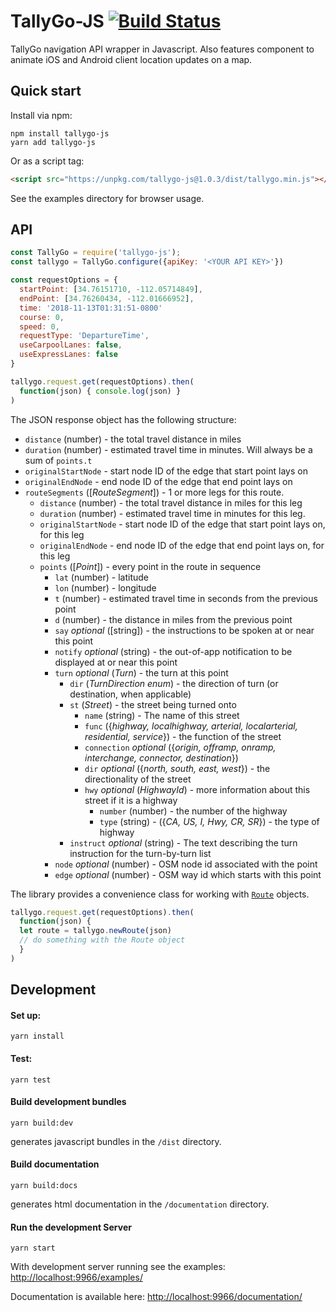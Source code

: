 TallyGo-JS [![Build Status](https://travis-ci.org/tallygo/tallygo-js.svg?branch=master)](https://travis-ci.org/tallygo/tallygo-js)
======

TallyGo navigation API wrapper in Javascript. Also features component to animate iOS and Android client location updates on a map.

Quick start
----

Install via npm:

    npm install tallygo-js
    yarn add tallygo-js

Or as a script tag:

```html
<script src="https://unpkg.com/tallygo-js@1.0.3/dist/tallygo.min.js"></script>
```

See the examples directory for browser usage.


API
---
```js
const TallyGo = require('tallygo-js');
const tallygo = TallyGo.configure({apiKey: '<YOUR API KEY>'})

const requestOptions = {
  startPoint: [34.76151710, -112.05714849],
  endPoint: [34.76260434, -112.01666952],
  time: '2018-11-13T01:31:51-0800'
  course: 0,
  speed: 0,
  requestType: 'DepartureTime',
  useCarpoolLanes: false,
  useExpressLanes: false
}

tallygo.request.get(requestOptions).then(
  function(json) { console.log(json) }
)
```

The JSON response object has the following structure:

* `distance` (number) - the total travel distance in miles
* `duration` (number) - estimated travel time in minutes. Will always be a sum of `points.t`
* `originalStartNode` - start node ID of the edge that start point lays on
* `originalEndNode` - end node ID of the edge that end point lays on
* `routeSegments` ([_RouteSegment_]) - 1 or more legs for this route.
  * `distance` (number) - the total travel distance in miles for this leg
  * `duration` (number) - estimated travel time in minutes for this leg.
  * `originalStartNode` - start node ID of the edge that start point lays on, for this leg
  * `originalEndNode` - end node ID of the edge that end point lays on, for this leg
  * `points` ([_Point_]) - every point in the route in sequence
    * `lat` (number) - latitude
    * `lon` (number) - longitude
    * `t` (number) - estimated travel time in seconds from the previous point
    * `d` (number) - the distance in miles from the previous point
    * `say` _optional_ ([string]) - the instructions to be spoken at or near this point
    * `notify` _optional_ (string) - the out-of-app notification to be displayed at or near this point
    * `turn` _optional_ (_Turn_) - the turn at this point
      * `dir` (_TurnDirection enum_) - the direction of turn (or destination, when applicable)
      * `st` (_Street_) - the street being turned onto
        * `name` (string) - The name of this street
        * `func` ({_highway, localhighway, arterial, localarterial, residential, service_}) - the function of the street
        * `connection` _optional_ ({_origin, offramp, onramp, interchange, connector, destination_})
        * `dir` _optional_ ({_north, south, east, west_}) - the directionality of the street
        * `hwy` _optional_ (_HighwayId_) - more information about this street if it is a highway
          * `number` (number) - the number of the highway
          * `type` (string) - ({_CA, US, I, Hwy, CR, SR_}) - the type of highway
      * `instruct` _optional_ (string) - The text describing the turn instruction for the turn-by-turn list
    * `node` _optional_ (number) - OSM node id associated with the point
    * `edge` _optional_ (number) - OSM way id which starts with this point


The library provides a convenience class for working with [`Route`](http://localhost:9966/documentation/#route) objects.

```js
tallygo.request.get(requestOptions).then(
  function(json) {
  let route = tallygo.newRoute(json)
  // do something with the Route object
  }
)
```


Development
---


#### Set up:

```
yarn install
```

#### Test:

```
yarn test
```

#### Build development bundles

```
yarn build:dev
```
generates javascript bundles in the `/dist` directory.

#### Build documentation

```
yarn build:docs
```
generates html documentation in the `/documentation` directory.

#### Run the development Server
```
yarn start
```

With development server running see the examples: [http://localhost:9966/examples/](http://localhost:9966/examples/)

Documentation is available here: [http://localhost:9966/documentation/](http://localhost:9966/documentation/)
